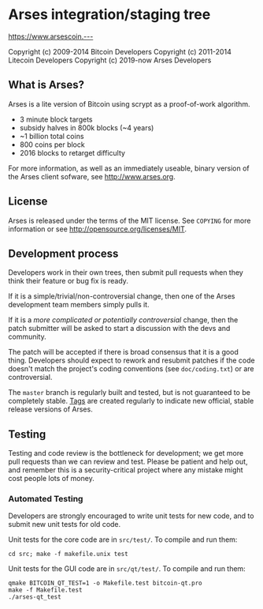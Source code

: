 Arses integration/staging tree
================================

https://www.arsescoin.---

Copyright (c) 2009-2014 Bitcoin Developers
Copyright (c) 2011-2014 Litecoin Developers
Copyright (c) 2019-now  Arses Developers

What is Arses?
----------------

Arses is a lite version of Bitcoin using scrypt as a proof-of-work algorithm.
 - 3 minute block targets
 - subsidy halves in 800k blocks (~4 years)
 - ~1 billion total coins
 - 800 coins per block
 - 2016 blocks to retarget difficulty

For more information, as well as an immediately useable, binary version of
the Arses client sofware, see http://www.arses.org.

License
-------

Arses is released under the terms of the MIT license. See `COPYING` for more
information or see http://opensource.org/licenses/MIT.

Development process
-------------------

Developers work in their own trees, then submit pull requests when they think
their feature or bug fix is ready.

If it is a simple/trivial/non-controversial change, then one of the Arses
development team members simply pulls it.

If it is a *more complicated or potentially controversial* change, then the patch
submitter will be asked to start a discussion with the devs and community.

The patch will be accepted if there is broad consensus that it is a good thing.
Developers should expect to rework and resubmit patches if the code doesn't
match the project's coding conventions (see `doc/coding.txt`) or are
controversial.

The `master` branch is regularly built and tested, but is not guaranteed to be
completely stable. [Tags](https://github.com/arses-project/arses/tags) are created
regularly to indicate new official, stable release versions of Arses.

Testing
-------

Testing and code review is the bottleneck for development; we get more pull
requests than we can review and test. Please be patient and help out, and
remember this is a security-critical project where any mistake might cost people
lots of money.

### Automated Testing

Developers are strongly encouraged to write unit tests for new code, and to
submit new unit tests for old code.

Unit tests for the core code are in `src/test/`. To compile and run them:

    cd src; make -f makefile.unix test

Unit tests for the GUI code are in `src/qt/test/`. To compile and run them:

    qmake BITCOIN_QT_TEST=1 -o Makefile.test bitcoin-qt.pro
    make -f Makefile.test
    ./arses-qt_test

